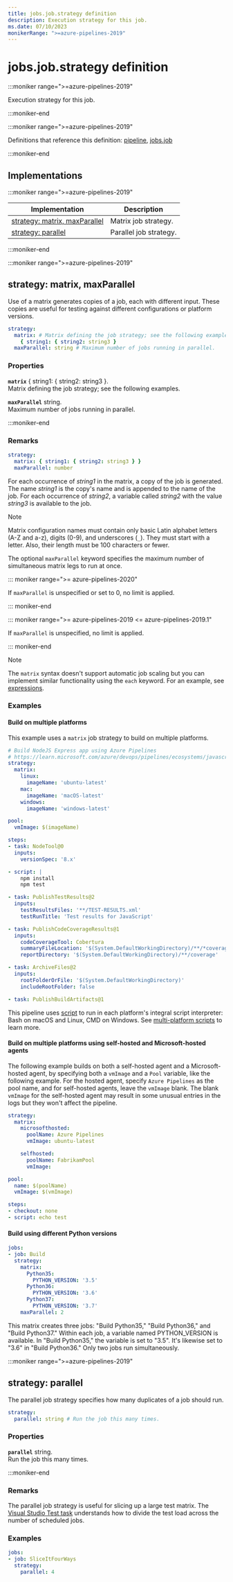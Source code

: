 ```yaml
---
title: jobs.job.strategy definition
description: Execution strategy for this job.
ms.date: 07/10/2023
monikerRange: ">=azure-pipelines-2019"
---
```


# jobs.job.strategy definition

<!-- :::description::: -->
:::moniker range=">=azure-pipelines-2019"

<!-- :::editable-content name="description"::: -->
Execution strategy for this job.
<!-- :::editable-content-end::: -->

:::moniker-end
<!-- :::description-end::: -->

<!-- :::parents::: -->
:::moniker range=">=azure-pipelines-2019"

Definitions that reference this definition: [pipeline](pipeline.md), [jobs.job](jobs-job.md)

:::moniker-end
<!-- :::parents-end::: -->

## Implementations

<!-- :::implementations-list::: -->
:::moniker range=">=azure-pipelines-2019"

| Implementation | Description |
|---|---|
| [strategy: matrix, maxParallel](#strategyobjectproperties) | Matrix job strategy. |
| [strategy: parallel](#strategyparallel) | Parallel job strategy. |

:::moniker-end
<!-- :::implementations-list-end::: -->

<!-- :::remarks::: -->
<!-- :::editable-content name="remarks"::: -->
<!-- :::editable-content-end::: -->
<!-- :::remarks-end::: -->

<!-- :::examples::: -->
<!-- :::editable-content name="examples"::: -->
<!-- :::editable-content-end::: -->
<!-- :::examples-end::: -->

<!-- :::implementations::: -->
<!-- :::implementation-item name="strategy: object properties"::: -->
<a name="strategyobjectproperties"></a>
<!-- :::objectAnyOf::: -->
:::moniker range=">=azure-pipelines-2019"

<!-- :::implementation-signature::: -->
## strategy: matrix, maxParallel
<!-- :::implementation-signature-end::: -->

<!-- :::implementation-description::: -->
<!-- :::editable-content name="description"::: -->
Use of a matrix generates copies of a job, each with different input.
These copies are useful for testing against different configurations or platform versions.
<!-- :::editable-content-end::: -->
<!-- :::implementation-description-end::: -->

<!-- :::implementation-syntax::: -->
```yaml
strategy:
  matrix: # Matrix defining the job strategy; see the following examples.
    { string1: { string2: string3 }
  maxParallel: string # Maximum number of jobs running in parallel.
```
<!-- :::implementation-syntax-end::: -->

<!-- :::implementation-properties::: -->
### Properties

<!-- :::item name="matrix"::: -->
**`matrix`** { string1: { string2: string3 }.<br><!-- :::editable-content name="propDescription"::: -->
Matrix defining the job strategy; see the following examples.
<!-- :::editable-content-end::: -->
<!-- :::item-end::: -->
<!-- :::item name="maxParallel"::: -->
**`maxParallel`** string.<br><!-- :::editable-content name="propDescription"::: -->
Maximum number of jobs running in parallel.
<!-- :::editable-content-end::: -->
<!-- :::item-end::: -->
<!-- :::implementation-properties-end::: -->

:::moniker-end
<!-- :::objectAnyOf-end::: -->

<!-- :::remarks::: -->
<!-- :::editable-content name="remarks"::: -->
### Remarks

```yaml
strategy:
  matrix: { string1: { string2: string3 } }
  maxParallel: number
```

For each occurrence of *string1* in the matrix, a copy of the job is generated.
The name *string1* is the copy's name and is appended to the name of the job.
For each occurrence of *string2*, a variable called *string2* with the value *string3* is available to the job.

> [!NOTE]
> Matrix configuration names must contain only basic Latin alphabet letters (A-Z and a-z), digits (0-9), and underscores (`_`).
> They must start with a letter.
> Also, their length must be 100 characters or fewer.

The optional `maxParallel` keyword specifies the maximum number of simultaneous matrix legs to run at once.

::: moniker range=">= azure-pipelines-2020"

If `maxParallel` is unspecified or set to 0, no limit is applied.

::: moniker-end

::: moniker range=">= azure-pipelines-2019 <= azure-pipelines-2019.1"

If `maxParallel` is unspecified, no limit is applied.

::: moniker-end

> [!NOTE]
> The `matrix` syntax doesn't support automatic job scaling but you can implement similar
> functionality using the `each` keyword. For an example, see [expressions](/azure/devops/pipelines/process/expressions).
<!-- :::editable-content-end::: -->
<!-- :::remarks-end::: -->

<!-- :::examples::: -->
<!-- :::editable-content name="examples"::: -->
### Examples

#### Build on multiple platforms

This example uses a `matrix` job strategy to build on multiple platforms.

```yaml
# Build NodeJS Express app using Azure Pipelines
# https://learn.microsoft.com/azure/devops/pipelines/ecosystems/javascript?view=azure-devops
strategy:
  matrix:
    linux:
      imageName: 'ubuntu-latest'
    mac:
      imageName: 'macOS-latest'
    windows:
      imageName: 'windows-latest'

pool:
  vmImage: $(imageName)

steps:
- task: NodeTool@0
  inputs:
    versionSpec: '8.x'

- script: |
    npm install
    npm test

- task: PublishTestResults@2
  inputs:
    testResultsFiles: '**/TEST-RESULTS.xml'
    testRunTitle: 'Test results for JavaScript'

- task: PublishCodeCoverageResults@1
  inputs: 
    codeCoverageTool: Cobertura
    summaryFileLocation: '$(System.DefaultWorkingDirectory)/**/*coverage.xml'
    reportDirectory: '$(System.DefaultWorkingDirectory)/**/coverage'

- task: ArchiveFiles@2
  inputs:
    rootFolderOrFile: '$(System.DefaultWorkingDirectory)'
    includeRootFolder: false

- task: PublishBuildArtifacts@1
```

This pipeline uses  [script](./steps-script.md) to run in each platform's integral script interpreter: Bash on macOS and Linux, CMD on Windows.
See [multi-platform scripts](/azure/devops/pipelines/scripts/cross-platform-scripting) to learn more.

#### Build on multiple platforms using self-hosted and Microsoft-hosted agents

The following example builds on both a self-hosted agent and a Microsoft-hosted agent, by specifying both a `vmImage` and a `Pool` variable, like the following example. For the hosted agent, specify `Azure Pipelines` as the pool name, and for self-hosted agents, leave the `vmImage` blank. The blank `vmImage` for the self-hosted agent may result in some unusual entries in the logs but they won't affect the pipeline.

```yml
strategy:
  matrix:
    microsofthosted:
      poolName: Azure Pipelines
      vmImage: ubuntu-latest

    selfhosted:
      poolName: FabrikamPool
      vmImage:

pool:
  name: $(poolName)
  vmImage: $(vmImage)

steps:
- checkout: none
- script: echo test
```

#### Build using different Python versions

```yaml
jobs:
- job: Build
  strategy:
    matrix:
      Python35:
        PYTHON_VERSION: '3.5'
      Python36:
        PYTHON_VERSION: '3.6'
      Python37:
        PYTHON_VERSION: '3.7'
    maxParallel: 2
```

This matrix creates three jobs: "Build Python35," "Build Python36," and "Build Python37."
Within each job, a variable named PYTHON_VERSION is available.
In "Build Python35," the variable is set to "3.5".
It's likewise set to "3.6" in "Build Python36."
Only two jobs run simultaneously.
<!-- :::editable-content-end::: -->
<!-- :::examples-end::: -->
<!-- :::implementation-item-end::: -->
<!-- :::implementation-item name="strategy: parallel"::: -->
<a name="strategyparallel"></a>
<!-- :::objectAnyOf::: -->
:::moniker range=">=azure-pipelines-2019"

<!-- :::implementation-signature::: -->
## strategy: parallel
<!-- :::implementation-signature-end::: -->

<!-- :::implementation-description::: -->
<!-- :::editable-content name="description"::: -->
The parallel job strategy specifies how many duplicates of a job should run.
<!-- :::editable-content-end::: -->
<!-- :::implementation-description-end::: -->

<!-- :::implementation-syntax::: -->
```yaml
strategy:
  parallel: string # Run the job this many times.
```
<!-- :::implementation-syntax-end::: -->

<!-- :::implementation-properties::: -->
### Properties

<!-- :::item name="parallel"::: -->
**`parallel`** string.<br><!-- :::editable-content name="propDescription"::: -->
Run the job this many times.
<!-- :::editable-content-end::: -->
<!-- :::item-end::: -->
<!-- :::implementation-properties-end::: -->

:::moniker-end
<!-- :::objectAnyOf-end::: -->

<!-- :::remarks::: -->
<!-- :::editable-content name="remarks"::: -->
### Remarks

The parallel job strategy is useful for slicing up a large test matrix.
The [Visual Studio Test task](/azure/devops/pipelines/tasks/reference/vstest-v2) understands how to divide the test load across the number of scheduled jobs.
<!-- :::editable-content-end::: -->
<!-- :::remarks-end::: -->

<!-- :::examples::: -->
<!-- :::editable-content name="examples"::: -->
### Examples

```yaml
jobs:
- job: SliceItFourWays
  strategy:
    parallel: 4
```
<!-- :::editable-content-end::: -->
<!-- :::examples-end::: -->
<!-- :::implementation-item-end::: -->
<!-- :::implementations-end::: -->

<!-- :::see-also::: -->
<!-- :::editable-content name="seeAlso"::: -->
<!-- :::editable-content-end::: -->
<!-- :::see-also-end::: -->
